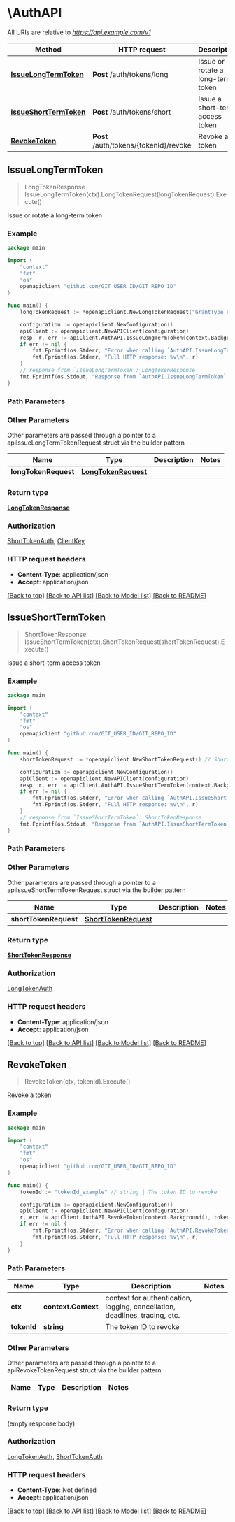 # \AuthAPI

All URIs are relative to *https://api.example.com/v1*

Method | HTTP request | Description
------------- | ------------- | -------------
[**IssueLongTermToken**](AuthAPI.md#IssueLongTermToken) | **Post** /auth/tokens/long | Issue or rotate a long-term token
[**IssueShortTermToken**](AuthAPI.md#IssueShortTermToken) | **Post** /auth/tokens/short | Issue a short-term access token
[**RevokeToken**](AuthAPI.md#RevokeToken) | **Post** /auth/tokens/{tokenId}/revoke | Revoke a token



## IssueLongTermToken

> LongTokenResponse IssueLongTermToken(ctx).LongTokenRequest(longTokenRequest).Execute()

Issue or rotate a long-term token



### Example

```go
package main

import (
	"context"
	"fmt"
	"os"
	openapiclient "github.com/GIT_USER_ID/GIT_REPO_ID"
)

func main() {
	longTokenRequest := *openapiclient.NewLongTokenRequest("GrantType_example", "ClientId_example") // LongTokenRequest | 

	configuration := openapiclient.NewConfiguration()
	apiClient := openapiclient.NewAPIClient(configuration)
	resp, r, err := apiClient.AuthAPI.IssueLongTermToken(context.Background()).LongTokenRequest(longTokenRequest).Execute()
	if err != nil {
		fmt.Fprintf(os.Stderr, "Error when calling `AuthAPI.IssueLongTermToken``: %v\n", err)
		fmt.Fprintf(os.Stderr, "Full HTTP response: %v\n", r)
	}
	// response from `IssueLongTermToken`: LongTokenResponse
	fmt.Fprintf(os.Stdout, "Response from `AuthAPI.IssueLongTermToken`: %v\n", resp)
}
```

### Path Parameters



### Other Parameters

Other parameters are passed through a pointer to a apiIssueLongTermTokenRequest struct via the builder pattern


Name | Type | Description  | Notes
------------- | ------------- | ------------- | -------------
 **longTokenRequest** | [**LongTokenRequest**](LongTokenRequest.md) |  | 

### Return type

[**LongTokenResponse**](LongTokenResponse.md)

### Authorization

[ShortTokenAuth](../README.md#ShortTokenAuth), [ClientKey](../README.md#ClientKey)

### HTTP request headers

- **Content-Type**: application/json
- **Accept**: application/json

[[Back to top]](#) [[Back to API list]](../README.md#documentation-for-api-endpoints)
[[Back to Model list]](../README.md#documentation-for-models)
[[Back to README]](../README.md)


## IssueShortTermToken

> ShortTokenResponse IssueShortTermToken(ctx).ShortTokenRequest(shortTokenRequest).Execute()

Issue a short-term access token



### Example

```go
package main

import (
	"context"
	"fmt"
	"os"
	openapiclient "github.com/GIT_USER_ID/GIT_REPO_ID"
)

func main() {
	shortTokenRequest := *openapiclient.NewShortTokenRequest() // ShortTokenRequest |  (optional)

	configuration := openapiclient.NewConfiguration()
	apiClient := openapiclient.NewAPIClient(configuration)
	resp, r, err := apiClient.AuthAPI.IssueShortTermToken(context.Background()).ShortTokenRequest(shortTokenRequest).Execute()
	if err != nil {
		fmt.Fprintf(os.Stderr, "Error when calling `AuthAPI.IssueShortTermToken``: %v\n", err)
		fmt.Fprintf(os.Stderr, "Full HTTP response: %v\n", r)
	}
	// response from `IssueShortTermToken`: ShortTokenResponse
	fmt.Fprintf(os.Stdout, "Response from `AuthAPI.IssueShortTermToken`: %v\n", resp)
}
```

### Path Parameters



### Other Parameters

Other parameters are passed through a pointer to a apiIssueShortTermTokenRequest struct via the builder pattern


Name | Type | Description  | Notes
------------- | ------------- | ------------- | -------------
 **shortTokenRequest** | [**ShortTokenRequest**](ShortTokenRequest.md) |  | 

### Return type

[**ShortTokenResponse**](ShortTokenResponse.md)

### Authorization

[LongTokenAuth](../README.md#LongTokenAuth)

### HTTP request headers

- **Content-Type**: application/json
- **Accept**: application/json

[[Back to top]](#) [[Back to API list]](../README.md#documentation-for-api-endpoints)
[[Back to Model list]](../README.md#documentation-for-models)
[[Back to README]](../README.md)


## RevokeToken

> RevokeToken(ctx, tokenId).Execute()

Revoke a token



### Example

```go
package main

import (
	"context"
	"fmt"
	"os"
	openapiclient "github.com/GIT_USER_ID/GIT_REPO_ID"
)

func main() {
	tokenId := "tokenId_example" // string | The token ID to revoke

	configuration := openapiclient.NewConfiguration()
	apiClient := openapiclient.NewAPIClient(configuration)
	r, err := apiClient.AuthAPI.RevokeToken(context.Background(), tokenId).Execute()
	if err != nil {
		fmt.Fprintf(os.Stderr, "Error when calling `AuthAPI.RevokeToken``: %v\n", err)
		fmt.Fprintf(os.Stderr, "Full HTTP response: %v\n", r)
	}
}
```

### Path Parameters


Name | Type | Description  | Notes
------------- | ------------- | ------------- | -------------
**ctx** | **context.Context** | context for authentication, logging, cancellation, deadlines, tracing, etc.
**tokenId** | **string** | The token ID to revoke | 

### Other Parameters

Other parameters are passed through a pointer to a apiRevokeTokenRequest struct via the builder pattern


Name | Type | Description  | Notes
------------- | ------------- | ------------- | -------------


### Return type

 (empty response body)

### Authorization

[LongTokenAuth](../README.md#LongTokenAuth), [ShortTokenAuth](../README.md#ShortTokenAuth)

### HTTP request headers

- **Content-Type**: Not defined
- **Accept**: application/json

[[Back to top]](#) [[Back to API list]](../README.md#documentation-for-api-endpoints)
[[Back to Model list]](../README.md#documentation-for-models)
[[Back to README]](../README.md)

